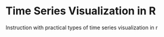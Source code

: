 # Time Series Visualization in R
Instruction with practical types of time series visualization in r
